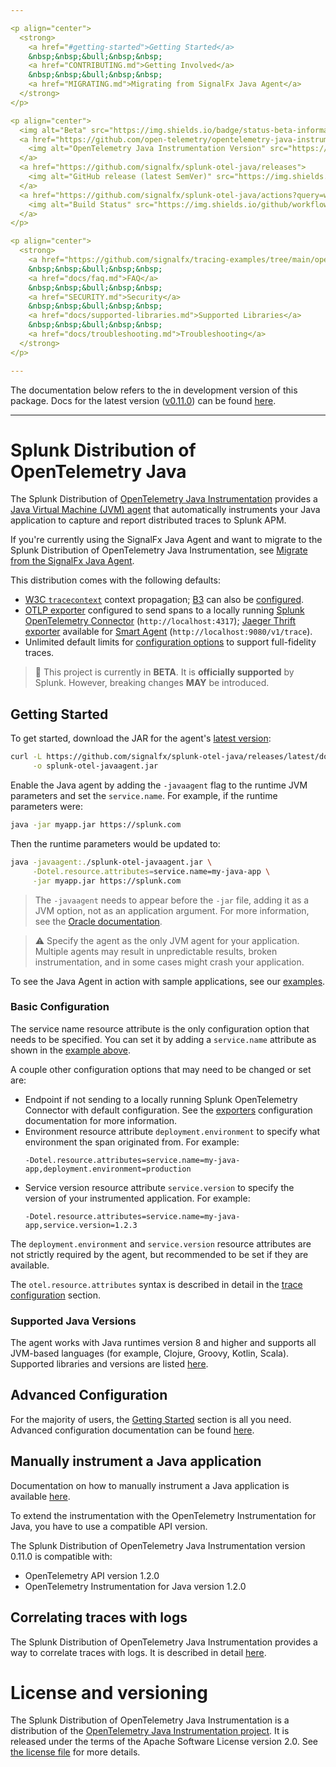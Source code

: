 ```yaml
---

<p align="center">
  <strong>
    <a href="#getting-started">Getting Started</a>
    &nbsp;&nbsp;&bull;&nbsp;&nbsp;
    <a href="CONTRIBUTING.md">Getting Involved</a>
    &nbsp;&nbsp;&bull;&nbsp;&nbsp;
    <a href="MIGRATING.md">Migrating from SignalFx Java Agent</a>
  </strong>
</p>

<p align="center">
  <img alt="Beta" src="https://img.shields.io/badge/status-beta-informational?style=for-the-badge">
  <a href="https://github.com/open-telemetry/opentelemetry-java-instrumentation/releases/tag/v1.2.0">
    <img alt="OpenTelemetry Java Instrumentation Version" src="https://img.shields.io/badge/otel-1.2.0-blueviolet?style=for-the-badge">
  </a>
  <a href="https://github.com/signalfx/splunk-otel-java/releases">
    <img alt="GitHub release (latest SemVer)" src="https://img.shields.io/github/v/release/signalfx/splunk-otel-java?include_prereleases&style=for-the-badge">
  </a>
  <a href="https://github.com/signalfx/splunk-otel-java/actions?query=workflow%3A%22CI+build%22">
    <img alt="Build Status" src="https://img.shields.io/github/workflow/status/signalfx/splunk-otel-java/CI%20build?style=for-the-badge">
  </a>
</p>

<p align="center">
  <strong>
    <a href="https://github.com/signalfx/tracing-examples/tree/main/opentelemetry-tracing/opentelemetry-java-tracing">Examples</a>
    &nbsp;&nbsp;&bull;&nbsp;&nbsp;
    <a href="docs/faq.md">FAQ</a>
    &nbsp;&nbsp;&bull;&nbsp;&nbsp;
    <a href="SECURITY.md">Security</a>
    &nbsp;&nbsp;&bull;&nbsp;&nbsp;
    <a href="docs/supported-libraries.md">Supported Libraries</a>
    &nbsp;&nbsp;&bull;&nbsp;&nbsp;
    <a href="docs/troubleshooting.md">Troubleshooting</a>
  </strong>
</p>

---
```


The documentation below refers to the in development version of this package. Docs for the latest version ([v0.11.0](https://github.com/signalfx/splunk-otel-java/releases/tag/v0.11.0)) can be found [here](https://github.com/signalfx/splunk-otel-java/blob/v0.11.0/README.md).

---

# Splunk Distribution of OpenTelemetry Java

The Splunk Distribution of [OpenTelemetry Java
Instrumentation](https://github.com/open-telemetry/opentelemetry-java-instrumentation)
provides a [Java Virtual Machine (JVM)
agent](https://docs.oracle.com/javase/7/docs/api/java/lang/instrument/package-summary.html)
that automatically instruments your Java application to capture and report
distributed traces to Splunk APM.

If you're currently using the SignalFx Java Agent and want to
migrate to the Splunk Distribution of OpenTelemetry Java Instrumentation,
see [Migrate from the SignalFx Java Agent](MIGRATING.md).

This distribution comes with the following defaults:

- [W3C `tracecontext`](https://www.w3.org/TR/trace-context/) context
  propagation; [B3](https://github.com/openzipkin/b3-propagation) can also be
  [configured](https://github.com/signalfx/splunk-otel-java/blob/main/docs/advanced-config.md#trace-propagation-configuration).
- [OTLP
  exporter](https://github.com/open-telemetry/opentelemetry-specification/blob/main/specification/protocol/README.md)
  configured to send spans to a locally running [Splunk OpenTelemetry
  Connector](https://github.com/signalfx/splunk-otel-collector)
  (`http://localhost:4317`); [Jaeger Thrift
  exporter](https://github.com/signalfx/splunk-otel-java/blob/main/docs/advanced-config.md#trace-exporters)
  available for [Smart Agent](https://github.com/signalfx/signalfx-agent)
  (`http://localhost:9080/v1/trace`).
- Unlimited default limits for [configuration options](docs/advanced-config.md#trace-configuration) to support
  full-fidelity traces.

> :construction: This project is currently in **BETA**. It is **officially supported** by Splunk. However, breaking changes **MAY** be introduced.

## Getting Started

To get started, download the JAR for the agent's [latest
version](https://github.com/signalfx/splunk-otel-java/releases/latest/download/splunk-otel-javaagent-all.jar):

```bash
curl -L https://github.com/signalfx/splunk-otel-java/releases/latest/download/splunk-otel-javaagent-all.jar \
     -o splunk-otel-javaagent.jar
```

Enable the Java agent by adding the `-javaagent` flag to the runtime JVM
parameters and set the `service.name`. For example, if the runtime parameters
were:

```bash
java -jar myapp.jar https://splunk.com
```

Then the runtime parameters would be updated to:

```bash
java -javaagent:./splunk-otel-javaagent.jar \
     -Dotel.resource.attributes=service.name=my-java-app \
     -jar myapp.jar https://splunk.com
```

> The `-javaagent` needs to appear before the `-jar` file,
> adding it as a JVM option, not as an application argument. For more
> information, see the [Oracle
> documentation](https://docs.oracle.com/javase/8/docs/technotes/tools/windows/java.html).

> :warning: Specify the agent as the only JVM agent for your application.
> Multiple agents may result in unpredictable results, broken instrumentation,
> and in some cases might crash your application.

To see the Java Agent in action with sample applications, see our
[examples](https://github.com/signalfx/tracing-examples/tree/main/opentelemetry-tracing/opentelemetry-java-tracing).

### Basic Configuration

The service name resource attribute is the only configuration option
that needs to be specified. You can set it by adding a `service.name`
attribute as shown in the [example above](#getting-started).

A couple other configuration options that may need to be changed or set are:

- Endpoint if not sending to a locally running Splunk OpenTelemetry Connector
  with default configuration. See the
  [exporters](docs/advanced-config.md#trace-exporters) configuration
  documentation for more information.
- Environment resource attribute `deployment.environment` to specify what
  environment the span originated from. For example:
  ```
  -Dotel.resource.attributes=service.name=my-java-app,deployment.environment=production
  ```
- Service version resource attribute `service.version` to specify the version
  of your instrumented application. For example:
  ```
  -Dotel.resource.attributes=service.name=my-java-app,service.version=1.2.3
  ```

The `deployment.environment` and `service.version` resource attributes are not
strictly required by the agent, but recommended to be set if they are
available.

The `otel.resource.attributes` syntax is described in detail in the
[trace configuration](docs/advanced-config.md#trace-configuration) section.

### Supported Java Versions

The agent works with Java runtimes version 8 and higher and supports all
JVM-based languages (for example, Clojure, Groovy, Kotlin, Scala). Supported
libraries and versions are listed [here](docs/supported-libraries.md).

## Advanced Configuration

For the majority of users, the [Getting Started](#getting-started) section is
all you need. Advanced configuration documentation can be found [here](docs/advanced-config.md).

## Manually instrument a Java application

Documentation on how to manually instrument a Java application is available
[here](https://github.com/open-telemetry/opentelemetry-java-instrumentation/blob/main/docs/manual-instrumentation.md).

To extend the instrumentation with the OpenTelemetry Instrumentation for Java,
you have to use a compatible API version.

The Splunk Distribution of OpenTelemetry Java Instrumentation version 0.11.0 is compatible with:

* OpenTelemetry API version 1.2.0
* OpenTelemetry Instrumentation for Java version 1.2.0

## Correlating traces with logs

The Splunk Distribution of OpenTelemetry Java Instrumentation provides a way
to correlate traces with logs. It is described in detail [here](docs/correlating-traces-with-logs.md).

# License and versioning

The Splunk Distribution of OpenTelemetry Java Instrumentation is a distribution
of the [OpenTelemetry Java Instrumentation
project](https://github.com/open-telemetry/opentelemetry-java-instrumentation).
It is released under the terms of the Apache Software License version 2.0. See
[the license file](./LICENSE) for more details.
